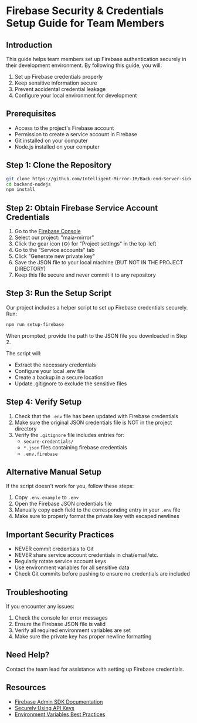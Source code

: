 # Firebase Security & Credentials Setup Guide for Team Members

## Introduction

This guide helps team members set up Firebase authentication securely in their development environment. By following this guide, you will:

1. Set up Firebase credentials properly
2. Keep sensitive information secure
3. Prevent accidental credential leakage
4. Configure your local environment for development

## Prerequisites

- Access to the project's Firebase account
- Permission to create a service account in Firebase
- Git installed on your computer
- Node.js installed on your computer

## Step 1: Clone the Repository

```bash
git clone https://github.com/Intelligent-Mirror-IM/Back-end-Server-side-PI-.git backend-nodejs
cd backend-nodejs
npm install
```

## Step 2: Obtain Firebase Service Account Credentials

1. Go to the [Firebase Console](https://console.firebase.google.com/)
2. Select our project: "maia-mirror"
3. Click the gear icon (⚙️) for "Project settings" in the top-left
4. Go to the "Service accounts" tab
5. Click "Generate new private key"
6. Save the JSON file to your local machine (BUT NOT IN THE PROJECT DIRECTORY)
7. Keep this file secure and never commit it to any repository

## Step 3: Run the Setup Script

Our project includes a helper script to set up Firebase credentials securely. Run:

```bash
npm run setup-firebase
```

When prompted, provide the path to the JSON file you downloaded in Step 2.

The script will:

- Extract the necessary credentials
- Configure your local .env file
- Create a backup in a secure location
- Update .gitignore to exclude the sensitive files

## Step 4: Verify Setup

1. Check that the `.env` file has been updated with Firebase credentials
2. Make sure the original JSON credentials file is NOT in the project directory
3. Verify the `.gitignore` file includes entries for:
   - `secure-credentials/`
   - `*.json` files containing firebase credentials
   - `.env.firebase`

## Alternative Manual Setup

If the script doesn't work for you, follow these steps:

1. Copy `.env.example` to `.env`
2. Open the Firebase JSON credentials file
3. Manually copy each field to the corresponding entry in your `.env` file
4. Make sure to properly format the private key with escaped newlines

## Important Security Practices

- NEVER commit credentials to Git
- NEVER share service account credentials in chat/email/etc.
- Regularly rotate service account keys
- Use environment variables for all sensitive data
- Check Git commits before pushing to ensure no credentials are included

## Troubleshooting

If you encounter any issues:

1. Check the console for error messages
2. Ensure the Firebase JSON file is valid
3. Verify all required environment variables are set
4. Make sure the private key has proper newline formatting

## Need Help?

Contact the team lead for assistance with setting up Firebase credentials.

## Resources

- [Firebase Admin SDK Documentation](https://firebase.google.com/docs/admin/setup)
- [Securely Using API Keys](https://cloud.google.com/docs/authentication/api-keys)
- [Environment Variables Best Practices](https://12factor.net/config)
